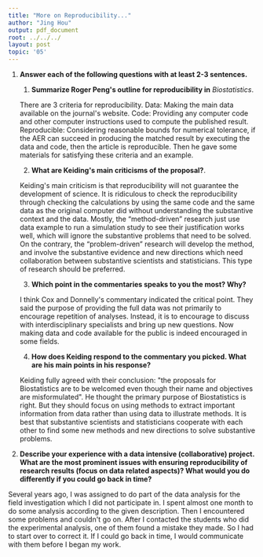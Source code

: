 ```yaml
---
title: "More on Reproducibility..."
author: "Jing Hou"
output: pdf_document
root: ../../../
layout: post
topic: '05'
---
```


1. **Answer each of the following questions with at least 2-3 sentences.**

    1. **Summarize Roger Peng's outline for reproducibility in** *Biostatistics*. 
    
    There are 3 criteria for reproducibility.
    Data: Making the main data available on the journal's website.
    Code: Providing any computer code and other computer instructions used to compute the published result.
    Reproducible: Considering reasonable bounds for numerical tolerance, if the AER can succeed in producing the matched result by executing the data and code, then the article is reproducible. 
    Then he gave some materials for satisfying these criteria and an example.
    
    2. **What are Keiding's main criticisms of the proposal?**. 
    
    Keiding's main criticism is that reproducibility will not guarantee the development of science. It is ridiculous to check the reproducibility through checking the calculations by using the same code and the same data as the original computer did without understanding the substantive context and the data.
    Mostly, the “method-driven” research just use data example to run a simulation study to see their justification works well, which will ignore the substantive problems that need to be solved. On the contrary, the “problem-driven” research will develop the method, and involve the substantive evidence and new directions which need collaboration between substantive scientists and statisticians. This type of research should be preferred.
    
    3. **Which point in the commentaries speaks to you the most? Why?**
    
    I think Cox and Donnelly's commentary indicated the critical point. They said the purpose of providing the full data was not primarily to encourage repetition of analyses. Instead, it is to encourage to discuss with interdisciplinary specialists and bring up new questions. Now making data and code available for the public is indeed encouraged in some fields. 
    
    4. **How does Keiding respond to the commentary you picked. What are his main points in his response?**
    
    Keiding fully agreed with their conclusion: "the proposals for Biostatistics are to be welcomed even though their name and objectives are misformulated". He thought the primary purpose of Biostatistics is right. But they should focus on using methods to extract important information from data rather than using data to illustrate methods. It is best that substantive scientists and statisticians cooperate with each other to find some new methods and new directions to solve substantive problems.
    
    
2. **Describe your experience with a data intensive (collaborative) project. What are the most prominent issues with ensuring reproducibility of research results (focus on data related aspects)? What would you do differently if you could go back in time?**

Several years ago, I was assigned to do part of the data analysis for the field investigation which I did not participate in. I spent almost one month to do some analysis according to the given description. Then I encountered some problems and couldn't go on. After I contacted the students who did the experimental analysis, one of them found a mistake they made. So I had to start over to correct it. If I could go back in time, I would communicate with them before I began my work.





